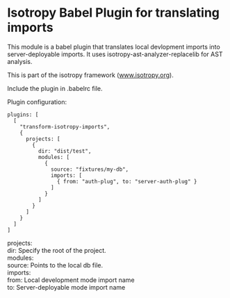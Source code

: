 Isotropy Babel Plugin for translating imports
=============================================
This module is a babel plugin that translates local devlopment imports into
server-deployable imports.
It uses isotropy-ast-analyzer-replacelib for AST analysis.

This is part of the isotropy framework (www.isotropy.org).

Include the plugin in .babelrc file.

Plugin configuration:
```
plugins: [
  [
    "transform-isotropy-imports",
    {
      projects: [
        {
          dir: "dist/test",
          modules: [
            {
              source: "fixtures/my-db",
              imports: [
                { from: "auth-plug", to: "server-auth-plug" }
              ]
            }
          ]
        }
      ]
    }
  ]
]
```
projects:  
dir: Specify the root of the project.  
modules:  
source: Points to the local db file.  
imports:  
from: Local development mode import name  
to: Server-deployable mode import name
